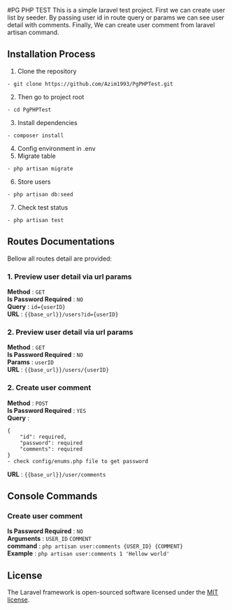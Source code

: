 #PG PHP TEST
This is a simple laravel test project. First we can create user list by seeder. By passing user id in route query or params we can see user detail with comments. Finally, We can create user comment from laravel artisan command.

## Installation Process
1. Clone the repository 
```angular2html
- git clone https://github.com/Azim1993/PgPHPTest.git
```
2. Then go to project root
```angular2html
- cd PgPHPTest
```
3. Install dependencies 
```angular2html
- composer install
```
4. Config environment in .env
5. Migrate table 
```angular2html
- php artisan migrate
```
6. Store users
```angular2html
- php artisan db:seed
```
7. Check test status
```angular2html
- php artisan test
```

## Routes Documentations
Bellow all routes detail are provided: 

### 1. Preview user detail via url params
**Method** : `GET` <br>
**Is Password Required** : `NO` <br>
**Query** : ```id={userID}``` <br>
**URL** : ```{{base_url}}/users?id={userID}```

### 2. Preview user detail via url params
**Method** : `GET` <br>
**Is Password Required** : `NO` <br>
**Params** : ```userID``` <br>
**URL** : ```{{base_url}}/users/{userID}```

### 2. Create user comment
**Method** : `POST` <br>
**Is Password Required** : `YES` <br>
**Query** : <br>
```angular2html
{
    "id": required,
    "password": required 
    "comments": required
}
- check config/enums.php file to get password
```
**URL** : ```{{base_url}}/user/comments```

## Console Commands
### Create user comment

**Is Password Required** : `NO` <br>
**Arguments** : `USER_ID` `COMMENT` <br>
**command** : `php artisan user:comments {USER_ID} {COMMENT}` <br>
**Example** : ```php artisan user:comments 1 'Hellow world'```

## License

The Laravel framework is open-sourced software licensed under the [MIT license](https://opensource.org/licenses/MIT).

